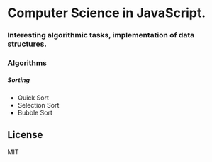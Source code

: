 # Computer Science in JavaScript. 
### Interesting algorithmic tasks, implementation of data structures.

### Algorithms
##### Sorting
* Quick Sort
* Selection Sort
* Bubble Sort

License
----
MIT
